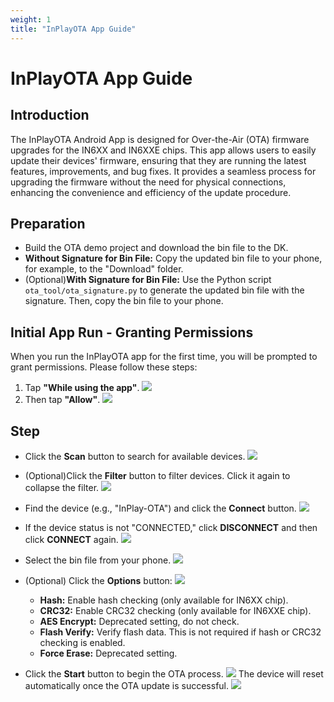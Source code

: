 ```yaml
---
weight: 1
title: "InPlayOTA App Guide"
---
```


# InPlayOTA App Guide
## Introduction 
The InPlayOTA Android App is designed for Over-the-Air (OTA) firmware upgrades for the IN6XX and IN6XXE chips. This app allows users to easily update their devices' firmware, ensuring that they are running the latest features, improvements, and bug fixes. It provides a seamless process for upgrading the firmware without the need for physical connections, enhancing the convenience and efficiency of the update procedure.

## Preparation
- Build the OTA demo project and download the bin file to the DK.
- **Without Signature for Bin File:**
  Copy the updated bin file to your phone, for example, to the "Download" folder.
- (Optional)**With Signature for Bin File:**
  Use the Python script `ota_tool/ota_signature.py` to generate the updated bin file with the signature. Then, copy the bin file to your phone.

## Initial App Run - Granting Permissions

When you run the InPlayOTA app for the first time, you will be prompted to grant permissions. Please follow these steps:

1. Tap **"While using the app"**.
![](/images/ota_app/ota2.png)
2. Then tap **"Allow"**.
![](/images/ota_app/ota3.png)   

## Step

- Click the **Scan** button to search for available devices.
![](/images/ota_app/ota4.png)  
- (Optional)Click the **Filter** button to filter devices. Click it again to collapse the filter.
![](/images/ota_app/ota5.png)  
- Find the device (e.g., "InPlay-OTA") and click the **Connect** button.
![](/images/ota_app/ota6.png)
- If the device status is not "CONNECTED," click **DISCONNECT** and then click **CONNECT** again.
![](/images/ota_app/ota1.png)
- Select the bin file from your phone.
![](/images/ota_app/ota9.png)
- (Optional) Click the **Options** button:
  ![](/images/ota_app/ota7.png)
  - **Hash:** Enable hash checking (only available for IN6XX chip).
  - **CRC32:** Enable CRC32 checking (only available for IN6XXE chip).
  - **AES Encrypt:** Deprecated setting, do not check.
  - **Flash Verify:** Verify flash data. This is not required if hash or CRC32 checking is enabled.
  - **Force Erase:** Deprecated setting.

- Click the **Start** button to begin the OTA process.
![](/images/ota_app/ota10.png)
The device will reset automatically once the OTA update is successful.
![](/images/ota_app/ota11.png)





